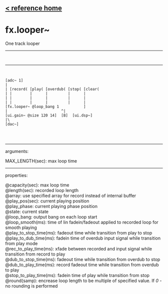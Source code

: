 [< reference home](ceammc_lib.html)
---

# fx.looper~


One track looper

---

<br>


---


```


[adc~ 1]
|
| [record( [play( [overdub( [stop( [clear(
| |        |      |         |      |
| |        |      |         |      |
| |        |      |         |      |
[fx.looper~ @loop_bang 1           ]
|                        ^|
[ui.gain~ @size 120 14]  [B]  [ui.dsp~]
|\
[dac~]


            
```

---
arguments:

MAX_LENGTH(sec): max loop time<br>

---
properties:

@capacity(sec): max loop time<br>
@length(sec): 
            recorded loop length<br>
@array: use specified array for record instead
            of internal buffer<br>
@play_pos(sec): 
            current playing position<br>
@play_phase: 
            current playing phase position<br>
@state: current state<br>
@loop_bang: output bang on each loop
            start<br>
@loop_smooth(ms): time of lin fadein/fadeout applied to recorded loop for smooth
            playing<br>
@play_to_stop_time(ms): fadeout time while transition from play to stop<br>
@play_to_dub_time(ms): fadein time of overdub input signal while transition from play
            mode<br>
@rec_to_play_time(ms): xfade between recorded and input signal while transition from record to
            play<br>
@dub_to_stop_time(ms): fadeout time while transition from overdub to stop<br>
@dub_to_play_time(ms): record fadeout time while transition from overdub to play<br>
@stop_to_play_time(ms): fadein time of play while transition from stop<br>
@round(samp): encrease
            loop length to be multiple of specified value. If *0* - no rounding is
            performed<br>

